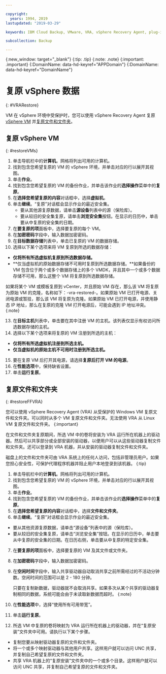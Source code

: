 ```yaml
---

copyright:
  years: 1994, 2019
lastupdated: "2019-03-29"

keywords: IBM Cloud Backup, VMware, VRA, vSphere Recovery Agent, plug-in, plugin, EVault, Carbonite, vSphere

subcollection: Backup

---
```

{:new_window: target="_blank"}
{:tip: .tip}
{:note: .note}
{:important: .important}
{:DomainName: data-hd-keyref="APPDomain"}
{:DomainName: data-hd-keyref="DomainName"}

# 复原 vSphere 数据
{: #VRARestore}
 
VM 在 vSphere 环境中受保护时，您可以使用 vSphere Recovery Agent 复原 [vSphere VM](#restoreVMs) 并[复原文件和文件夹](#restoreFFVRA)。

## 复原 vSphere VM
{: #restoreVMs}

1.	单击导航栏中的**计算机**。网格将列出可用的计算机。 
2.	找到包含您希望复原的 VM 的 vSphere 环境，并单击对应的行以展开其视图。 
3.	单击**作业**。 
4.	找到包含您希望复原的 VM 的备份作业，并单击该作业的**选择操作**菜单中的**复原**。 
5.	在**选择您希望复原的内容**对话框中，选择**虚拟机**。 
6.	单击**继续**。“复原”对话框会显示作业的最近安全集。 
    * 要从其他源复原数据，请单击**源设备**列表中的源（保险库）。 
    *	要从较旧的安全集复原，请单击**浏览安全集**按钮。在显示的日历中，单击要从中复原的安全集的日期。 
7.	在**要复原的项**面板中，选择要复原的每个 VM。 
8.	在**加密密码**字段中，输入数据加密密码。 
9.	在**目标数据存储**列表中，单击已复原的 VM 的数据存储。 
10.	选择以下某个选项来将 VM 复原到所选的数据存储：
  * **仅将所有所选虚拟机复原到所选数据存储。**
  * **仅当虚拟机的原始数据存储不可用时复原到所选数据存储。**如果备份的 VM 包含位于两个或多个数据存储上的多个 VMDK，并且其中一个或多个数据存储不可用，那么这整个 VM 将复原到所选数据存储。 

  如果将某个 VM 或模板复原到 vCenter，并且原始 VM 存在，那么该 VM 将复原为原始 VM 的克隆，名称如下：<VMname>-vra-restored-<Date>。如果原始 VM 已打开电源、关闭电源或暂挂，那么该 VM 将复原为克隆。如果原始 VM 已打开电源，并使用静态 IP 地址，那么在复原的克隆 VM 打开电源后，可能会遇到 IP 地址冲突。
  {:note}

13.	在**目标主机**列表中，单击要在其中注册 VM 的主机。该列表仅显示有权访问所选数据存储的主机。
14.	选择以下某个选项来将复原的 VM 注册到所选的主机： 
  * **仅将所有所选虚拟机注册到所选主机。**
  * **仅当虚拟机的原始主机不可用时注册到所选主机。**
15.	要在复原 VM 后打开其电源，请选择**复原后打开 VM 的电源**。 
16.	在**性能选项**中，保持缺省设置。 
17.	单击**运行复原**。

## 复原文件和文件夹
{: #restoreFFVRA}

您可以使用 vSphere Recovery Agent (VRA) 从受保护的 Windows VM 复原文件和文件夹。可以同时从多个 VM 复原文件和文件夹。无法使用 VRA 从 Linux VM 复原文件和文件夹。
{:important}

在文件和文件夹复原期间，所选 VM 中的卷将安装为 VRA 运行所在机器上的驱动器。然后可以共享部分或全部安装的驱动器，以便用户可以从这些驱动器复制文件和文件夹。还可以登录到 VRA 机器，并从安装的驱动器复制文件和文件夹。 

磁盘上的文件和文件夹可由 VRA 系统上的任何人访问，包括非管理员用户。如果您担心安全性，可保护代理程序机器并阻止用户本地登录到该机器。
{:tip}

1. 单击导航栏中的**计算机**。网格将列出可用的计算机。
2. 找到包含您希望复原的 VM 的 vSphere 环境，并单击对应的行以展开其视图。
3. 单击**作业**。 
4. 找到包含您希望复原的 VM 的备份作业，并单击该作业的**选择操作**菜单中的**复原**。
5. 在**选择您希望复原的内容**对话框中，选择**文件和文件夹**。
6. 单击**继续**。“复原”对话框会显示作业的最近安全集。 
  * 要从其他资源复原数据，请单击“源设备”列表中的源（保险库）。
  * 要从较旧的安全集复原，请单击“浏览安全集”按钮。在显示的日历中，单击要从中复原的安全集的日期。在日历右侧，单击要从中复原的特定安全集。 
7. 在**要复原的项**面板中，选择要复原的 VM 及其文件或文件夹。 
8. 在**加密密码**字段中，输入数据加密密码。 
9. 在**空闲时间**字段中，输入共享驱动器自动取消共享之前所需经过的不活动分钟数。空闲时间的范围可以是 2 - 180 分钟。 
    
    只要在复制新数据，驱动器就不会取消共享。如果多次从某个共享的驱动器复制相同的数据，系统可能会由于未读取新数据而超时。
    {:note}
    
10.	在**性能选项**中，选择“使用所有可用带宽”。 
11.	单击**运行复原**。 
12. 所选 VM 中复原的卷将映射为 VRA 运行所在机器上的驱动器，并在“复原安装”文件夹中可用。请执行以下某个步骤。
  * 复制您要从映射驱动器复原的文件和文件夹。 
  * 将一个或多个映射驱动器与其他用户共享。这样用户就可以访问 UNC 共享，并复制自己希望复原的文件和文件夹。 
  * 共享 VRA 机器上的“复原安装”文件夹中的一个或多个目录。这样用户就可以访问 UNC 共享，并复制自己希望复原的文件和文件夹。 
